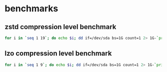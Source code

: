 # benchmarks

## zstd compression level benchmark
```bash
for i in `seq 1 19`; do echo $i; dd if=/dev/sda bs=1G count=1 2> 1G-`printf %02d $i`.zstd.txt | zstd -$i > 1G-`printf %02d $i`.zstd ; done
```
## lzo compression level benchmark
```bash
for i in `seq 1 9`; do echo $i; dd if=/dev/sda bs=1G count=1 2> 1G-`printf %02d $i`.lzo.txt | lzop -$i > 1G-`printf %02d $i`.lzo ; done
```
